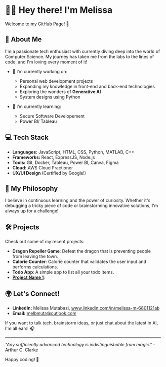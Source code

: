 # 👋🏾 Hey there! I'm Melissa

Welcome to my GitHub Page! 🌟

## 🚀 About Me

I'm a passionate tech enthusiast with currently diving deep into the world of Computer Science. My journey has taken me from the labs to the lines of code, and I'm loving every moment of it!

- 🔭 I’m currently working on: 
  - Personal web development projects
  - Expanding my knowledge in front-end and back-end technologies
  - Exploring the wonders of **Generative AI**
  - System designs using Python
  
- 🌱 I’m currently learning:
  - Secure Software Developement
  - Power BI/ Tableau


## 💻 Tech Stack

- **Languages:** JavaScript, HTML, CSS, Python, MATLAB, C++
- **Frameworks:** React, ExpressJS, Node.js
- **Tools:** Git, Docker, Tableau, Power BI, Canva, Figma 
- **Cloud:** AWS Cloud Practioner
 - **UX/UI Design** (Certified by Google!)

## 🧠 My Philosophy

I believe in continuous learning and the power of curiosity. Whether it's debugging a tricky piece of code or brainstorming innovative solutions, I'm always up for a challenge!

## 🛠️ Projects

Check out some of my recent projects:

- **Dragon Repeller Game**: Defeat the dragon that is preventing people from leaving the town.
- **Calorie Counter**: Calorie counter that validates the user input and performs calculations.
- **Todo App**: A simple app to list all your todo items.
- **[Project Name 1](#)**: 

## 🌍 Let's Connect!

- **LinkedIn:** Melissa Mutabazi, www.linkedin.com/in/melissa-m-6801121ab
- **Email:** melbmuta@outlook.com

If you want to talk tech, brainstorm ideas, or just chat about the latest in AI, I'm all ears! 🎧

---

_"Any sufficiently advanced technology is indistinguishable from magic."_ - Arthur C. Clarke

Happy coding! 👾
